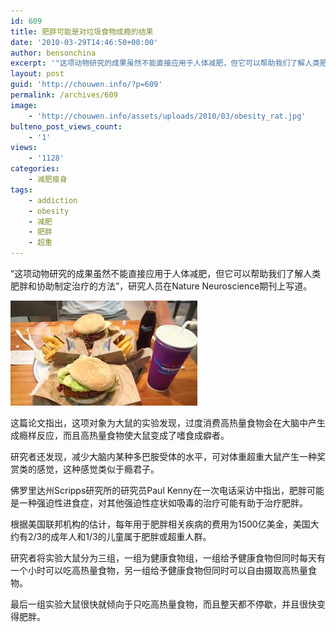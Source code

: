 ```yaml
---
id: 609
title: 肥胖可能是对垃圾食物成瘾的结果
date: '2010-03-29T14:46:50+00:00'
author: bensonchina
excerpt: '"这项动物研究的成果虽然不能直接应用于人体减肥，但它可以帮助我们了解人类肥胖和协助制定治疗的方法"，研究人员在Nature Neuroscience期刊上写道。这篇论文指出，这项对象为大鼠的实验发现，过度消费高热量食物会在大脑中产生成瘾样反应，而且高热量食物使大鼠变成了嗜食成癖者。研究者还发现，减少大脑内某种多巴胺受体的水平，可对体重超重大鼠产生一种奖赏类的感觉，这种感觉类似于'
layout: post
guid: 'http://chouwen.info/?p=609'
permalink: /archives/609
image:
    - 'http://chouwen.info/assets/uploads/2010/03/obesity_rat.jpg'
bulteno_post_views_count:
    - '1'
views:
    - '1128'
categories:
    - 减肥瘦身
tags:
    - addiction
    - obesity
    - 减肥
    - 肥胖
    - 超重
---
```


“这项动物研究的成果虽然不能直接应用于人体减肥，但它可以帮助我们了解人类肥胖和协助制定治疗的方法”，研究人员在Nature Neuroscience期刊上写道。

![](/assets/uploads/2010/03/下载-6.jpg)

这篇论文指出，这项对象为大鼠的实验发现，过度消费高热量食物会在大脑中产生成瘾样反应，而且高热量食物使大鼠变成了嗜食成癖者。

研究者还发现，减少大脑内某种多巴胺受体的水平，可对体重超重大鼠产生一种奖赏类的感觉，这种感觉类似于瘾君子。

佛罗里达州Scripps研究所的研究员Paul Kenny在一次电话采访中指出，肥胖可能是一种强迫性进食症，对其他强迫性症状如吸毒的治疗可能有助于治疗肥胖。

根据美国联邦机构的估计，每年用于肥胖相关疾病的费用为1500亿美金，美国大约有2/3的成年人和1/3的儿童属于肥胖或超重人群。

研究者将实验大鼠分为三组，一组为健康食物组，一组给予健康食物但同时每天有一个小时可以吃高热量食物，另一组给予健康食物但同时可以自由摄取高热量食物。

最后一组实验大鼠很快就倾向于只吃高热量食物，而且整天都不停歇，并且很快变得肥胖。